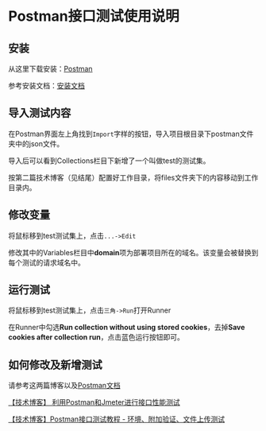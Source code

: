 # Postman接口测试使用说明

## 安装

从这里下载安装：[Postman](<http://www.getpostman.com/>)

参考安装文档：[安装文档](<https://learning.getpostman.com/docs/postman/launching_postman/installation_and_updates/>)

## 导入测试内容

在Postman界面左上角找到`Import`字样的按钮，导入项目根目录下postman文件夹中的json文件。

导入后可以看到Collections栏目下新增了一个叫做test的测试集。

按第二篇技术博客（见结尾）配置好工作目录，将files文件夹下的内容移动到工作目录内。

## 修改变量

将鼠标移到test测试集上，点击`...->Edit`

修改其中的Variables栏目中**domain**项为部署项目所在的域名。该变量会被替换到每个测试的请求域名中。

## 运行测试

将鼠标移到test测试集上，点击`三角->Run`打开Runner

在Runner中勾选**Run collection without using stored cookies**，去掉**Save cookies after collection run**，点击蓝色运行按钮即可。

## 如何修改及新增测试

请参考这两篇博客以及[Postman文档](<https://learning.getpostman.com/docs/postman/launching_postman/installation_and_updates/>)

[【技术博客】 利用Postman和Jmeter进行接口性能测试](https://www.cnblogs.com/hardchoice/p/10947275.html)

[【技术博客】Postman接口测试教程 - 环境、附加验证、文件上传测试](https://www.cnblogs.com/hardchoice/p/11042356.html)